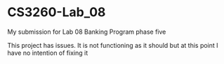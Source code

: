 # CS3260-Lab_08
My submission for Lab 08 Banking Program phase five

This project has issues. It is not functioning as it should but at this point I have no intention of fixing it
